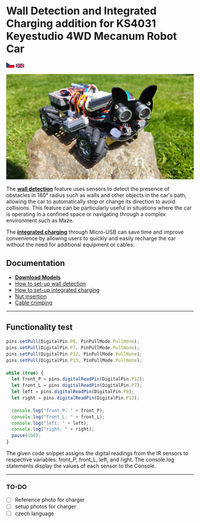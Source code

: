[IR_MD]: /assets/languages/master/ir_setup.md
[models_MD]: /assets/languages/master/models_download.md
[crimping_MD]: /assets/languages/master/crimping_cables.md
[nuts_MD]: /assets/languages/master/nut_insertion.md
[charge_MD]: /assets/languages/master/charging_setup.md
[czechLanguage_MD]: /assets/languages/czech/README.cs.md
[englishLanguage_MD]: README.md
[productFoto]: /assets/img/welcome.jpg

# Wall Detection and Integrated Charging addition for KS4031 Keyestudio 4WD Mecanum Robot Car

<kbd>[<img title="Czech" alt="Czech" src="/assets/img/icons/czech.svg" width="22">][czechLanguage_MD]</kbd> <kbd>[<img title="English" alt="English" src="/assets/img/icons/english.svg" width="22">][englishLanguage_MD]</kbd>

![Welcome!][productFoto]

The **[wall detection][IR_MD]** feature uses sensors to detect the presence of obstacles in 180° radius such as walls and other objects in the car's path, allowing the car to automatically stop or change its direction to avoid collisions. This feature can be particularly useful in situations where the car is operating in a confined space or navigating through a complex environment such as Maze.

The **[integrated charging][charge_MD]** through Micro-USB can save time and improve convenience by allowing users to quickly and easily recharge the car without the need for additional equipment or cables.

## Documentation

- **[Download Models][models_MD]**
- [How to set-up wall detection][IR_MD]
- [How to set-up integrated charging][charge_MD]
- [Nut insertion][nuts_MD]
- [Cable crimping][crimping_MD]

---

## Functionality test

```js
pins.setPull(DigitalPin.P0, PinPullMode.PullNone);
pins.setPull(DigitalPin.P7, PinPullMode.PullNone);
pins.setPull(DigitalPin.P12, PinPullMode.PullNone);
pins.setPull(DigitalPin.P13, PinPullMode.PullNone);

while (true) {
  let front_P = pins.digitalReadPin(DigitalPin.P12);
  let front_L = pins.digitalReadPin(DigitalPin.P7);
  let left = pins.digitalReadPin(DigitalPin.P0);
  let right = pins.digitalReadPin(DigitalPin.P13);

  console.log("front_P: " + front_P);
  console.log("front_L: " + front_L);
  console.log("left: " + left);
  console.log("right: " + right);
  pause(100);
}
```

The given code snippet assigns the digital readings from the IR sensors to respective variables: front_P, front_L, left, and right. The console.log statements display the values of each sensor to the Console.

---

### TO-DO

- [ ] Reference photo for charger
- [ ] setup photos for charger
- [ ] czech language
